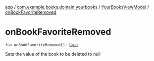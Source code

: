 [app](../../index.md) / [com.example.books.domain.yourbooks](../index.md) / [YourBooksViewModel](index.md) / [onBookFavoriteRemoved](./on-book-favorite-removed.md)

# onBookFavoriteRemoved

`fun onBookFavoriteRemoved(): `[`Unit`](https://kotlinlang.org/api/latest/jvm/stdlib/kotlin/-unit/index.html)

Sets the value of the book to be deleted to null

